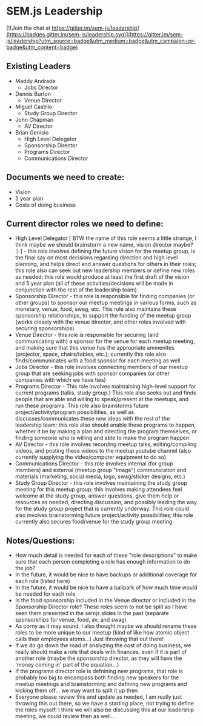 # SEM.js Leadership

[![Join the chat at https://gitter.im/sem-js/leadership](https://badges.gitter.im/sem-js/leadership.svg)](https://gitter.im/sem-js/leadership?utm_source=badge&utm_medium=badge&utm_campaign=pr-badge&utm_content=badge)

## Existing Leaders
- Maddy Andrade
  - Jobs Director
- Dennis Burton
  - Venue Director
- Miguel Castillo
  - Study Group Director
- John Chapman
  - AV Director
- Brian Genisio
  - High Level Delegator
  - Sponsorship Director
  - Programs Director
  - Communications Director

## Documents we need to create:
- Vision
- 5 year plan
- Costs of doing business

## Current director roles we need to define:
- High Level Delegator [ BTW the name of this role seems a little strange, I think maybe we should brainstorm a new name, vision director maybe? :) ] - this role involves defining the future vision for the meetup group, is the final say on most decisions regarding direction and high level planning, and helps direct and answer questions for others in their roles; this role also can seek out new leadership members or define new roles as needed; this role would produce at least the first draft of the vision and 5 year plan  (all of these activities/decisions will be made in conjunction with the rest of the leadership team)
- Sponsorship Director - this role is responsible for finding companies (or other groups) to sponsor our meetup meetings in various forms, such as monetary, venue, food, swag, etc. This role also maintains these sponsorship relationships, to support the funding of the meetup group (works closely with the venue director, and other roles involved with securing sponsorships)
- Venue Director - this role is responsible for securing (and communicating with) a sponsor for the venue for each meetup meeting, and making sure that this venue has the appropriate ammenites (projector, space, chairs/tables, etc.); currently this role also finds/communicates with a food sponsor for each meeting as well
- Jobs Director - this role involves connecting members of our meetup group that are seeking jobs with sponsor companies (or other companies with which we have ties)
- Programs Director - This role involves maintaining high-level support for current programs (talks, study group.) This role also seeks out and finds people that are able and willing to speak/present at the meetups, and run these programs.  This role also brainstorms future project/activity/program possibilities, as well as discusses/communicates these new ideas with the rest of the leadership team; this role also should enable these programs to happen, whether it be by making a plan and directing the program themselves, or finding someone who is willing and able to make the program happen
- AV Director - this role involves recording meetup talks, editing/compiling videos, and posting these videos to the meetup youtube channel (also currently supplying the video/computer equipment to do so)
- Communications Director - this role involves internal (for group members) and external (meetup group "image") communication and materials (marketing, social media, logo, swag/sticker designs, etc.)
- Study Group Director - this role involves maintaining the study group meeting for this meetup group; this involves making attendees feel welcome at the study group, answer questions, give them help or resources as needed, directing discussion, and possibly leading the way for the study group project that is currently underway.  This role could also involves brainstorming future project/activity possibilities; this role currently also secures food/venue for the study group meeting

## Notes/Questions:
- How much detail is needed for each of these "role descriptions" to make sure that each person completing a role has enough information to do the job?
- In the future, it would be nice to have backups or additional coverage for each role (listed here)
- In the future, it would be nice to have a ballpark of how much time would be needed for each role
- Is the food sponsorship included in the Venue director or included in the Sponsorship Director role?  These roles seem to not be split as I have seen them presented in the semjs slides in the past (separate sponsorships for venue, food, av, and swag)
- As corny as it may sound, I also thought maybe we should rename these roles to be more unique to our meetup (kind of like how atomic object calls their employees atoms...)  Just throwing that out there!
- If we do go down the road of analyzing the cost of doing business, we really should make a role that deals with finances, even if it is part of another role (maybe the sponsorship director, as they will have the 'money coming in' part of the equation...)
- If the programs director role is defnining new programs, that role is probably too big to encompass both finding new speakers for the meetup meetings and brainstorming and defining new programs and kicking them off...  we may want to split it up then
- Everyone please review this and update as needed, I am really just throwing this out there, so we have a starting place, not trying to define the roles myself!  I think we will also be discussing this at our leadership meeting, we could review then as well...